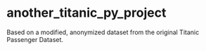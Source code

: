 # another_titanic_py_project
Based on a modified, anonymized dataset from the original Titanic Passenger Dataset. 
